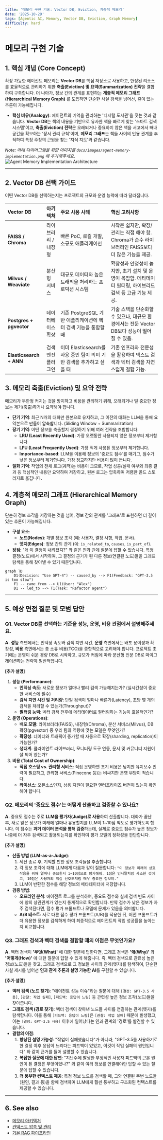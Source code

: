 ```yaml
---
title: '메모리 구현 기술: Vector DB, Eviction, 계층적 메모리'
date: '2025-10-29'
tags: [Agentic AI, Memory, Vector DB, Eviction, Graph Memory]
difficulty: hard
---
```


# 메모리 구현 기술

## 1. 핵심 개념 (Core Concept)

확장 가능한 에이전트 메모리는 **Vector DB**를 핵심 저장소로 사용하고, 한정된 리소스를 효율적으로 관리하기 위한 **축출(Eviction) 및 요약(Summarization) 전략**을 결합하여 구축합니다. 더 나아가, 정보 간의 관계를 표현하는 **계층적 메모리 그래프(Hierarchical Memory Graph)** 를 도입하면 단순한 사실 검색을 넘어선, 깊이 있는 추론이 가능해집니다.

- **핵심 비유(Analogy)**: 에이전트의 기억을 관리하는 '디지털 도서관'을 짓는 것과 같습니다. **Vector DB**는 책의 내용을 기반으로 유사한 책을 빠르게 찾는 '스마트 검색 시스템'이고, **축출(Eviction) 전략**은 오래되거나 중요하지 않은 책을 서고에서 빼내 공간을 확보하는 '장서 관리 규칙'이며, **메모리 그래프**는 책들 사이의 인용 관계를 추적하여 특정 주장의 근원을 찾는 '지식 지도'와 같습니다.

*Note: 아래 다이어그램을 위한 이미지를 `docs/images/agent-memory-implementation.png` 에 추가해주세요.*
![Agent Memory Implementation Architecture](../../images/agent-memory-implementation.png)

______________________________________________________________________

## 2. Vector DB 선택 가이드

어떤 Vector DB를 선택하는지는 프로젝트의 규모와 운영 능력에 따라 달라집니다.

| Vector DB               | 아키텍처            | 주요 사용 사례                                                        | 핵심 고려사항                                                                                               |
| :---------------------- | :------------------ | :-------------------------------------------------------------------- | :---------------------------------------------------------------------------------------------------------- |
| **FAISS / Chroma**      | 라이브러리 / 내장형 | 빠른 PoC, 로컬 개발, 소규모 애플리케이션                              | 시작은 쉽지만, 확장/관리는 직접 해야 함. Chroma가 순수 라이브러리인 FAISS보다 더 많은 기능을 제공.          |
| **Milvus / Weaviate**   | 분산형 서비스       | 대규모 데이터와 높은 트래픽을 처리하는 프로덕션 시스템                | 확장성과 안정성이 높지만, 초기 설치 및 운영이 복잡함. 메타데이터 필터링, 하이브리드 검색 등 고급 기능 제공. |
| **Postgres + pgvector** | 데이터베이스 확장   | 기존 PostgreSQL 기반 애플리케이션에 벡터 검색 기능을 통합할 때        | 기술 스택을 단순화할 수 있으나, 대규모 환경에서는 전문 Vector DB보다 성능이 떨어질 수 있음.                 |
| **Elasticsearch + ANN** | 검색 엔진 플러그인  | 이미 Elasticsearch를 사용 중인 팀이 의미 기반 검색을 추가하고 싶을 때 | 기존 인프라와 전문성을 활용하여 텍스트 검색과 벡터 검색을 자연스럽게 결합 가능.                             |

## 3. 메모리 축출(Eviction) 및 요약 전략

메모리가 무한정 커지는 것을 방지하고 비용을 관리하기 위해, 오래되거나 덜 중요한 정보는 제거(축출)하거나 요약해야 합니다.

- **단기 기억**: 최근 N개의 대화만 원본으로 유지하고, 그 이전의 대화는 LLM을 통해 요약본으로 만들어 압축합니다. (Sliding Window + Summarization)
- **장기 기억**: 어떤 정보를 축출할지 결정하기 위해 여러 전략을 조합합니다.
  - **LRU (Least Recently Used)**: 가장 오랫동안 사용되지 않은 정보부터 제거합니다.
  - **LFU (Least Frequently Used)**: 가장 적게 사용된 정보부터 제거합니다.
  - **Importance-based**: LLM을 이용해 정보의 '중요도 점수'를 매기고, 점수가 낮은 정보부터 제거합니다. 가장 정교하지만 비용이 많이 듭니다.
- **일화 기억**: 작업의 전체 로그(궤적)는 비용이 크므로, 작업 성공/실패 여부와 최종 결과 등 핵심적인 내용만 요약하여 저장하고, 원본 로그는 압축하여 저렴한 콜드 스토리지로 옮깁니다.

## 4. 계층적 메모리 그래프 (Hierarchical Memory Graph)

단순히 정보 조각을 저장하는 것을 넘어, 정보 간의 관계를 '그래프'로 표현하면 더 깊이 있는 추론이 가능해집니다.

- **구성 요소**:
  - **노드(Nodes)**: 개별 정보 조각 (예: 사용자, 결정 사항, 작업, 문서).
  - **엣지(Edges)**: 정보 간의 관계 (예: `is_related_to`, `causes`, `is_part_of`).
- **장점**: "왜 이 결정이 내려졌지?" 와 같은 인과 관계 질문에 답할 수 있습니다. 특정 결정(노드)에서 시작하여, 그 결정의 근거가 된 다른 정보(연결된 노드)들을 그래프 탐색을 통해 찾아낼 수 있기 때문입니다.

```mermaid
graph TD
    D1(Decision: "Use GPT-4") -- caused_by --> F1(Feedback: "GPT-3.5 is too slow")
    F1 -- came_from --> U1(User: "Alex")
    D1 -- led_to --> T1(Task: "Refactor agent")
```

______________________________________________________________________

## 5. 예상 면접 질문 및 모범 답안

### Q1. Vector DB를 선택하는 기준을 성능, 운영, 비용 관점에서 설명해주세요.

**A.** **성능** 측면에서는 인덱싱 속도와 검색 지연 시간, **운영** 측면에서는 배포 용이성과 확장성, **비용** 측면에서는 총 소유 비용(TCO)을 종합적으로 고려해야 합니다. 프로젝트 초기에는 운영이 쉬운 경량 DB로 시작하고, 규모가 커짐에 따라 분산형 전문 DB로 마이그레이션하는 전략이 일반적입니다.

**\[추가 설명\]**

1. **성능 (Performance)**:
   - **인덱싱 속도**: 새로운 정보가 얼마나 빨리 검색 가능해지는가? (실시간성이 중요한 서비스에 필수)
   - **검색 지연 시간 및 처리량**: 단일 검색이 얼마나 빠른가(Latency), 초당 몇 개의 검색을 처리할 수 있는가(Throughput)?
   - **필터링 능력**: 벡터 검색 전후에 메타데이터로 필터링하는 기능이 효율적인가?
1. **운영 (Operations)**:
   - **배포 모델**: 라이브러리(FAISS), 내장형(Chroma), 분산 서비스(Milvus), DB 확장(pgvector) 중 우리 팀의 역량에 맞는 모델은 무엇인가?
   - **확장성**: 데이터와 트래픽이 증가할 때 자동으로 확장(sharding, replication)이 가능한가?
   - **생태계**: 클라이언트 라이브러리, 모니터링 도구 연동, 문서 및 커뮤니티 지원이 잘 되어 있는가?
1. **비용 (Total Cost of Ownership)**:
   - **직접 호스팅 vs. 관리형 서비스**: 직접 운영하면 초기 비용은 낮지만 유지보수 인력이 필요하고, 관리형 서비스(Pinecone 등)는 비싸지만 운영 부담이 적습니다.
   - **라이선스**: 오픈소스인지, 상용 지원이 필요한 엔터프라이즈 버전이 있는지 확인해야 합니다.

### Q2. 메모리의 '중요도 점수'는 어떻게 산출하고 검증할 수 있나요?

**A.** 중요도 점수는 주로 **LLM을 평가자(Judge)로 사용**하여 산출합니다. 대화가 끝난 후, 새로 얻은 정보가 미래에 얼마나 유용할지를 LLM이 1~10점 척도로 평가하도록 합니다. 이 점수는 **과거 데이터 분석을 통해 검증**하는데, 실제로 중요도 점수가 높은 정보가 나중에 더 자주 검색되고 활용되는지를 확인하여 평가 모델의 정확성을 판단합니다.

**\[추가 설명\]**

- **산출 방법 (LLM-as-a-Judge)**:
  1. 세션 종료 후, 기억할 만한 정보 조각들을 추출합니다.
  1. 각 정보 조각에 대해 LLM에게 다음과 같이 질문합니다: `"이 정보가 미래의 상호작용을 위해 얼마나 중요한지 1~10점으로 평가해줘. 1점은 인사말처럼 사소한 것이고, 10점은 사용자의 핵심 선호도처럼 매우 중요한 정보야."`
  1. LLM이 반환한 점수를 해당 정보의 메타데이터에 저장합니다.
- **검증 방법**:
  - **오프라인 분석**: 에이전트 로그를 분석하여, 중요도 점수와 실제 검색 빈도 사이에 양의 상관관계가 있는지 통계적으로 확인합니다. 만약 점수가 낮은 정보가 자주 검색된다면, 점수 평가 프롬프트나 모델에 문제가 있음을 의미합니다.
  - **A/B 테스트**: 서로 다른 점수 평가 프롬프트(A/B)를 적용한 뒤, 어떤 프롬프트가 더 유용한 정보를 검색하게 하여 최종적으로 에이전트의 작업 성공률을 높이는지 비교합니다.

### Q3. 그래프 검색과 벡터 검색을 결합할 때의 이점은 무엇인가요?

**A.** 벡터 검색이 **'무엇(What)'** 에 대한 질문에 답한다면, 그래프 검색은 **'왜(Why)'** 와 **'어떻게(How)'** 에 대한 질문에 답할 수 있게 해줍니다. 즉, 벡터 검색으로 관련성 높은 정보(노드)들을 찾고, 그래프 검색으로 그 정보들 사이의 관계(엣지)를 탐색하여, 단순한 사실 제시를 넘어선 **인과 관계 추론과 설명 가능한 AI**를 구현할 수 있습니다.

**\[추가 설명\]**

- **벡터 검색 (노드 찾기)**: "에이전트 성능 이슈"라는 질문에 대해 `[결정: GPT-3.5 사용]`, `[관찰: 작업 실패]`, `[피드백: 응답이 느림]` 등 관련성 높은 정보 조각(노드)들을 찾아줍니다.
- **그래프 검색 (경로 찾기)**: 벡터 검색이 찾아낸 노드들 사이를 연결하는 관계(엣지)를 탐색합니다. 이를 통해 `[피드백: 응답이 느림]`은 `[관찰: 작업 실패]` 때문에 발생했고, 이는 `[결정: GPT-3.5 사용]` 이후에 일어났다는 인과 관계의 '경로'를 발견할 수 있습니다.
- **결합의 이점**:
  1. **향상된 설명 가능성**: "작업이 실패했습니다"가 아니라, "GPT-3.5를 사용하기로 한 결정 이후 응답이 느리다는 피드백이 있었고, 이것이 작업 실패의 원인입니다" 와 같이 근거를 들어 설명할 수 있습니다.
  1. **복잡한 질문에 대한 답변**: "지난주에 발생한 부정적인 사용자 피드백의 근본 원인이 된 결정은 무엇이었나?" 와 같이 여러 정보를 연결해야만 답할 수 있는 질문에 답할 수 있습니다.
  1. **더 풍부한 컨텍스트 제공**: 특정 정보 노드를 검색할 때, 그와 연결된 주변 노드들(원인, 결과 등)을 함께 검색하여 LLM에게 훨씬 풍부하고 구조화된 컨텍스트를 제공할 수 있습니다.

______________________________________________________________________

## 6. See also

- [메모리 아키텍처](./memory-architecture.md)
- [컨텍스트 압축 및 관리](./context-compression-management.md)
- [기본 RAG 파이프라인](../5-4-retrieval-augmented-generation-rag/basic-rag-pipeline.md)
